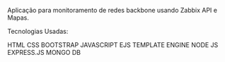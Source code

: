 Aplicação para monitoramento de redes backbone usando Zabbix API e Mapas.


Tecnologias Usadas:

HTML
CSS
BOOTSTRAP
JAVASCRIPT
EJS TEMPLATE ENGINE
NODE JS
EXPRESS.JS
MONGO DB


